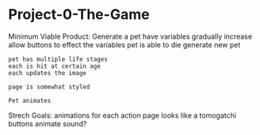# Project-0-The-Game

Minimum Viable Product:
    Generate a pet
    have variables gradually increase
    allow buttons to effect the variables
    pet is able to die
    generate new pet

    pet has multiple life stages
    each is hit at certain age
    each updates the image

    page is somewhat styled

    Pet animates

Strech Goals:
    animations for each action
    page looks like a tomogatchi
    buttons animate
    sound?
    